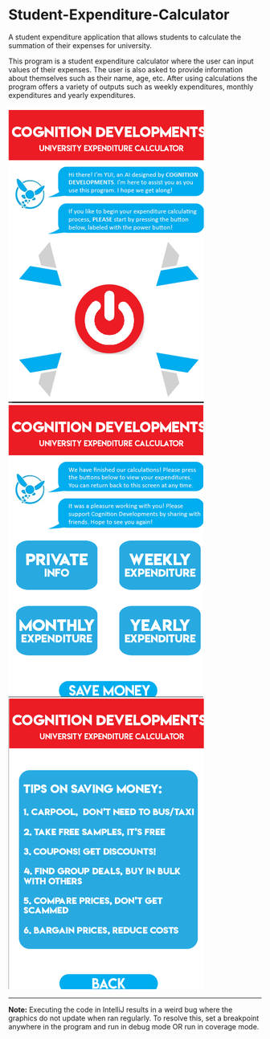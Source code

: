 # Student-Expenditure-Calculator
A student expenditure application that allows students to calculate the summation of their expenses for university.

This program is a student expenditure calculator where the user can input values of their expenses.
The user is also asked to provide information about themselves such as their name, age, etc.
After using calculations the program offers a variety of outputs such as weekly expenditures, monthly expenditures and yearly expenditures.

![Student Expenditure Calculator](Start.png)
![Student Expenditure Calculator](Expenses.png)
![Student Expenditure Calculator](Tips.png)
___

**Note:** Executing the code in IntelliJ results in a weird bug where the graphics do not update when ran regularly. To resolve this, set a breakpoint anywhere in the program and run in debug mode OR run in coverage mode.

